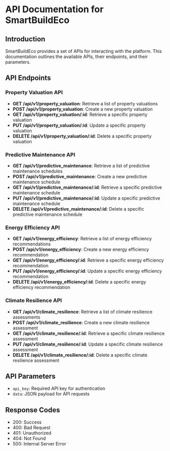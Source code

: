 # API Documentation for SmartBuildEco

## Introduction

SmartBuildEco provides a set of APIs for interacting with the platform. This documentation outlines the available APIs, their endpoints, and their parameters.

## API Endpoints

### Property Valuation API

* **GET /api/v1/property_valuation**: Retrieve a list of property valuations
* **POST /api/v1/property_valuation**: Create a new property valuation
* **GET /api/v1/property_valuation/:id**: Retrieve a specific property valuation
* **PUT /api/v1/property_valuation/:id**: Update a specific property valuation
* **DELETE /api/v1/property_valuation/:id**: Delete a specific property valuation

### Predictive Maintenance API

* **GET /api/v1/predictive_maintenance**: Retrieve a list of predictive maintenance schedules
* **POST /api/v1/predictive_maintenance**: Create a new predictive maintenance schedule
* **GET /api/v1/predictive_maintenance/:id**: Retrieve a specific predictive maintenance schedule
* **PUT /api/v1/predictive_maintenance/:id**: Update a specific predictive maintenance schedule
* **DELETE /api/v1/predictive_maintenance/:id**: Delete a specific predictive maintenance schedule

### Energy Efficiency API

* **GET /api/v1/energy_efficiency**: Retrieve a list of energy efficiency recommendations
* **POST /api/v1/energy_efficiency**: Create a new energy efficiency recommendation
* **GET /api/v1/energy_efficiency/:id**: Retrieve a specific energy efficiency recommendation
* **PUT /api/v1/energy_efficiency/:id**: Update a specific energy efficiency recommendation
* **DELETE /api/v1/energy_efficiency/:id**: Delete a specific energy efficiency recommendation

### Climate Resilience API

* **GET /api/v1/climate_resilience**: Retrieve a list of climate resilience assessments
* **POST /api/v1/climate_resilience**: Create a new climate resilience assessment
* **GET /api/v1/climate_resilience/:id**: Retrieve a specific climate resilience assessment
* **PUT /api/v1/climate_resilience/:id**: Update a specific climate resilience assessment
* **DELETE /api/v1/climate_resilience/:id**: Delete a specific climate resilience assessment

## API Parameters

* `api_key`: Required API key for authentication
* `data`: JSON payload for API requests

## Response Codes

* 200: Success
* 400: Bad Request
* 401: Unauthorized
* 404: Not Found
* 500: Internal Server Error

